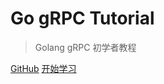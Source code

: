 # Go gRPC Tutorial

> Golang gRPC 初学者教程

[GitHub](https://github.com/jergoo/go-grpc-tutorial)
[开始学习](#gRPC)
